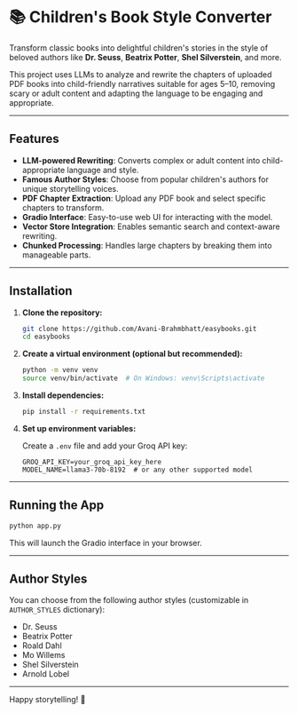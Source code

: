 # 📚 Children's Book Style Converter

Transform classic books into delightful children's stories in the style of beloved authors like **Dr. Seuss**, **Beatrix Potter**, **Shel Silverstein**, and more.

This project uses LLMs to analyze and rewrite the chapters of uploaded PDF books into child-friendly narratives suitable for ages 5–10, removing scary or adult content and adapting the language to be engaging and appropriate.

---

## Features

- **LLM-powered Rewriting**: Converts complex or adult content into child-appropriate language and style.
- **Famous Author Styles**: Choose from popular children's authors for unique storytelling voices.
- **PDF Chapter Extraction**: Upload any PDF book and select specific chapters to transform.
- **Gradio Interface**: Easy-to-use web UI for interacting with the model.
- **Vector Store Integration**: Enables semantic search and context-aware rewriting.
- **Chunked Processing**: Handles large chapters by breaking them into manageable parts.

---

## Installation

1. **Clone the repository:**
   ```bash
   git clone https://github.com/Avani-Brahmbhatt/easybooks.git
   cd easybooks
   ```





2. **Create a virtual environment (optional but recommended):**

   ```bash
   python -m venv venv
   source venv/bin/activate  # On Windows: venv\Scripts\activate
   ```

3. **Install dependencies:**

   ```bash
   pip install -r requirements.txt
   ```

4. **Set up environment variables:**

   Create a `.env` file and add your Groq API key:

   ```env
   GROQ_API_KEY=your_groq_api_key_here
   MODEL_NAME=llama3-70b-8192  # or any other supported model
   ```

---

## Running the App

```bash
python app.py
```

This will launch the Gradio interface in your browser.

---

## Author Styles

You can choose from the following author styles (customizable in `AUTHOR_STYLES` dictionary):

* Dr. Seuss
* Beatrix Potter
* Roald Dahl
* Mo Willems
* Shel Silverstein
* Arnold Lobel

---

Happy storytelling! 📖
